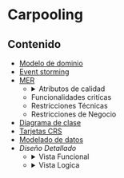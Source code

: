 # Carpooling

## Contenido

- [Modelo de dominio](Visión.md)
- [Event storming](https://miro.com/app/board/uXjVPcZplpQ=/)
- [MER](Drivers-Arquitectónicos.md)
  - <details><summary>Atributos de calidad</summary>
        1. Priorización de atributos<Br>
        2. Características<Br>
        3. Escenarios de calidad</details>
  - Funcionalidades critícas
  - Restricciones Técnicas
  - Restricciones de Negocio
- [Diagrama de clase](Arquitectura-Referencia.md)
- [Tarjetas CRS](Plataforma-Tecnológica.md)
- [Modelado de datos](https://github.com/devBorisG/Repositorio-Documentacion/files/9992585/Datos.simulados.ultimo.final.xlsx)
- *Diseño Detallado*
  - <details><summary>Vista Funcional</summary>
       [Modelado De Dominio](Vista Funcional/Modelado-Dominio.md)
      </details>
  - <details><summary>Vista Logica</summary>
      1. Modelado De Clases<Br>
      2. Modelo Entidad Relacion
      </details>
